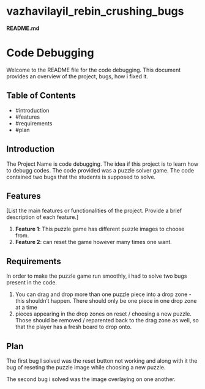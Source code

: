 # vazhavilayil_rebin_crushing_bugs
 
**README.md**

# Code Debugging

Welcome to the README file for the code debugging. This document provides an overview of the project, bugs, how i fixed it.

## Table of Contents

- #introduction
- #features
- #requirements
- #plan


## Introduction

The Project Name is code debugging. The idea if this project is to learn how to debugg codes. The code provided was a puzzle solver game. The code contained two bugs that the students is supposed to solve.

## Features

[List the main features or functionalities of the project. Provide a brief description of each feature.]

1. **Feature 1**: This puzzle game has different puzzle images to choose from.
2. **Feature 2**: can reset the game however many times one want. 

## Requirements

In order to make the puzzle game run smoothly, i had to solve two bugs present in the code. 
1. You can drag and drop more than one puzzle piece into a drop zone -
   this shouldn’t happen. There should only be one piece in one drop zone at a time
2. pieces appearing in the drop zones on reset / choosing a new puzzle. Those should be removed /
   reparented back to the drag zone as well, so that the player has a fresh board to drop onto.


## Plan

The first bug I solved was the reset button not working and along with it the bug of reseting the puzzle image while choosing a new puzzle.

The second bug i solved was the image overlaying on one another. 

